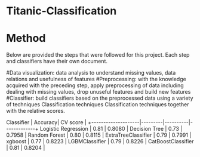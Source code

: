 # Titanic-Classification


# Method
Below are provided the steps that were followed for this project. Each step and classifiers have their own document.

#Data visualization: data analysis to understand missing values, data relations and usefulness of features
#Preprocessing: with the knowledge acquired with the preceding step, apply preprocessing of data including dealing with missing values, drop unuseful features and build new features
#Classifier: build classifiers based on the preprocessed data using a variety of techniques
Classification techniques
Classification techniques together with the relative scores.


 Classifier	         | Accuracy| CV score |
+--------------------|---------|----------|-------------+
 Logistic Regression |  0.81   |  0.8080  |
 Decision Tree	      |  0.73   |  0.7958  |
 Random Forest       |  0.80	  |  0.8115  |
 ExtraTreeClassifier |  0.79   |  0.7991  |
 xgboost             |  0.77   |  0.8223  |
 LGBMClassifier      |  0.79   |  0.8226  |
 CatBoostClassifier  |  0.81   |  0.8204  |

